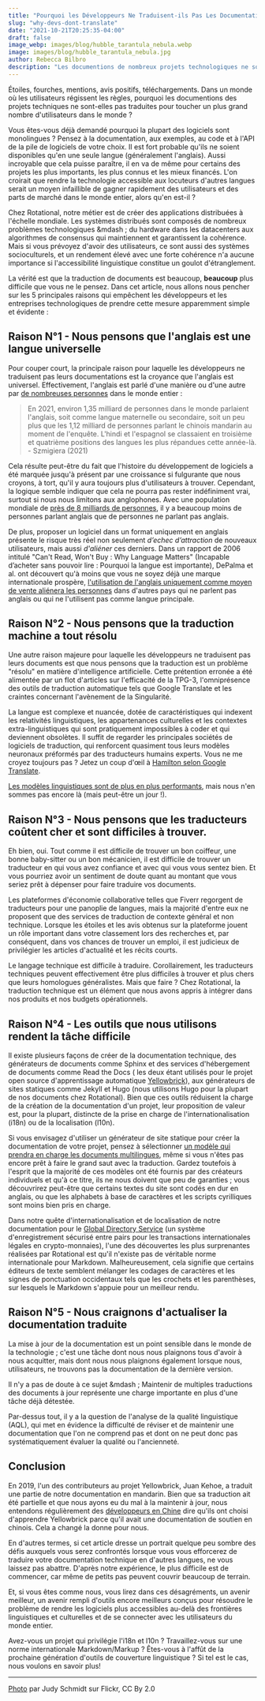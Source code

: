 ```yaml
---
title: "Pourquoi les Développeurs Ne Traduisent-ils Pas Les Documentations"
slug: "why-devs-dont-translate"
date: "2021-10-21T20:25:35-04:00"
draft: false
image_webp: images/blog/hubble_tarantula_nebula.webp
image: images/blog/hubble_tarantula_nebula.jpg
author: Rebecca Bilbro
description: "Les documentions de nombreux projets technologiques ne sont pas traduites, et ce, souvent au détriment de la couverture globale des utilisateurs. Dans cet article, nous examinons pourquoi."
---
```


Étoiles, fourches, mentions, avis positifs, téléchargements. Dans un monde où les utilisateurs régissent les règles, pourquoi les documentions des projets techniques ne sont-elles pas traduites pour toucher un plus grand nombre d'utilisateurs dans le monde ?
<!--more-->

Vous êtes-vous déjà demandé pourquoi la plupart des logiciels sont monolingues ? Pensez à la documentation, aux exemples, au code et à l'API de la pile de logiciels de votre choix. Il est fort probable qu'ils ne soient disponibles qu'en une seule langue (généralement l'anglais). Aussi incroyable que cela puisse paraître, il en va de même pour certains des projets les plus importants, les plus connus et les mieux financés. L'on croirait que rendre la technologie accessible aux locuteurs d'autres langues serait un moyen infaillible de gagner rapidement des utilisateurs et des parts de marché dans le monde entier, alors qu'en est-il ?

Chez Rotational, notre métier est de créer des applications distribuées à l'échelle mondiale. Les systèmes distribués sont composés de nombreux problèmes technologiques &mdash ; du hardware dans les datacenters aux algorithmes de consensus qui maintiennent et garantissent la cohérence. Mais si vous prévoyez d'avoir des utilisateurs, ce sont aussi des systèmes socioculturels, et un rendement élevé avec une forte cohérence n'a aucune importance si l'accessibilité linguistique constitue un goulot d'étranglement.

La vérité est que la traduction de documents est beaucoup, **beaucoup** plus difficile que vous ne le pensez. Dans cet article, nous allons nous pencher sur les 5 principales raisons qui empêchent les développeurs et les entreprises technologiques de prendre cette mesure apparemment simple et évidente :

## Raison N°1 - Nous pensons que l'anglais est une langue universelle
Pour couper court, la principale raison pour laquelle les développeurs ne traduisent pas leurs documentations est la croyance que l'anglais est universel. Effectivement, l'anglais est parlé d'une manière ou d'une autre par [de nombreuses personnes](https://www.statista.com/statistics/266808/the-most-spoken-languages-worldwide/) dans le monde entier :

> En 2021, environ 1,35 milliard de personnes dans le monde parlaient l'anglais, soit comme langue maternelle ou secondaire, soit un peu plus que les 1,12 milliard de personnes parlant le chinois mandarin au moment de l'enquête. L'hindi et l'espagnol se classaient en troisième et quatrième positions des langues les plus répandues cette année-là. - Szmigiera (2021)

Cela résulte peut-être du fait que l'histoire du développement de logiciels a été marquée jusqu'à présent par une croissance si fulgurante que nous croyons, à tort, qu'il y aura toujours plus d'utilisateurs à trouver. Cependant, la logique semble indiquer que cela ne pourra pas rester indéfiniment vrai, surtout si nous nous limitons aux anglophones. Avec une population mondiale de [près de 8 milliards de personnes](https://www.worldometers.info/world-population/), il y a beaucoup moins de personnes parlant anglais que de personnes ne parlant pas anglais.

De plus, proposer un logiciel dans un format uniquement en anglais présente le risque très réel non seulement *d’echec d’attraction* de nouveaux utilisateurs, mais aussi *d'aliéner* ces derniers. Dans un rapport de 2006 intitulé "Can't Read, Won't Buy : Why Language Matters" (Incapable d’acheter sans pouvoir lire : Pourquoi la langue est importante), DePalma et al. ont découvert qu'à moins que vous ne soyez déjà une marque internationale prospère, [l'utilisation de l'anglais uniquement comme moyen de vente aliénera les personnes](https://rotational.io/blog/cant-read-wont-buy/) dans d'autres pays qui ne parlent pas anglais ou qui ne l'utilisent pas comme langue principale.

## Raison N°2 - Nous pensons que la traduction machine a tout résolu
Une autre raison majeure pour laquelle les développeurs ne traduisent pas leurs documents est que nous pensons que la traduction est un problème "résolu" en matière d'intelligence artificielle. Cette prétention erronée a été alimentée par un flot d'articles sur l'efficacité de la TPG-3, l'omniprésence des outils de traduction automatique tels que Google Translate et les craintes concernant l'avènement de la Singularité.

La langue est complexe et nuancée, dotée de caractéristiques qui indexent les relativités linguistiques, les appartenances culturelles et les contextes extra-linguistiques qui sont pratiquement impossibles à coder et qui deviennent obsolètes. Il suffit de regarder les principales sociétés de logiciels de traduction, qui renforcent quasiment tous leurs modèles neuronaux préformés par des traducteurs humains experts. Vous ne me croyez toujours pas ? Jetez un coup d'œil à [Hamilton selon Google Translate](https://www.youtube.com/watch?v=thtKA71xZ7k).

[Les modèles linguistiques sont de plus en plus performants](https://rotational.io/blog/a-parrot-trainer-eats-crow/), mais nous n'en sommes pas encore là (mais peut-être un jour !).

## Raison N°3 - Nous pensons que les traducteurs coûtent cher et sont difficiles à trouver.
Eh bien, oui. Tout comme il est difficile de trouver un bon coiffeur, une bonne baby-sitter ou un bon mécanicien, il est difficile de trouver un traducteur en qui vous avez confiance et avec qui vous vous sentez bien.  Et vous pourriez avoir un sentiment de doute quant au montant que vous seriez prêt à dépenser pour faire traduire vos documents.

Les plateformes d'économie collaborative telles que Fiverr regorgent de traducteurs pour une panoplie de langues, mais la majorité d'entre eux ne proposent que des services de traduction de contexte général et non technique. Lorsque les étoiles et les avis obtenus sur la plateforme jouent un rôle important dans votre classement lors des recherches et, par conséquent, dans vos chances de trouver un emploi, il est judicieux de privilégier les articles d'actualité et les récits courts.

Le langage technique est difficile à traduire. Corollairement, les traducteurs techniques peuvent effectivement être plus difficiles à trouver et plus chers que leurs homologues généralistes. Mais que faire ? Chez Rotational, la traduction technique est un élément que nous avons appris à intégrer dans nos produits et nos budgets opérationnels.

## Raison N°4 - Les outils que nous utilisons rendent la tâche difficile
Il existe plusieurs façons de créer de la documentation technique, des générateurs de documents comme Sphinx et des services d'hébergement de documents comme Read the Docs ( les deux étant utilisés pour le projet open source d'apprentissage automatique [Yellowbrick](https://www.scikit-yb.org/en/develop/)), aux générateurs de sites statiques comme Jekyll et Hugo (nous utilisons Hugo pour la plupart de nos documents chez Rotational). Bien que ces outils réduisent la charge de la création de la documentation d'un projet, leur proposition de valeur est, pour la plupart, distincte de la prise en charge de l'internationalisation (i18n) ou de la localisation (l10n).

Si vous envisagez d'utiliser un générateur de site statique pour créer la documentation de votre projet, pensez à sélectionner [un modèle qui prendra en charge les documents multilingues](https://themes.gohugo.io/tags/multilingual/), même si vous n'êtes pas encore prêt à faire le grand saut avec la traduction. Gardez toutefois à l'esprit que la majorité de ces modèles ont été fournis par des créateurs individuels et qu'à ce titre, ils ne nous doivent que peu de garanties ; vous découvrirez peut-être que certains textes du site sont codés en dur en anglais, ou que les alphabets à base de caractères et les scripts cyrilliques sont moins bien pris en charge.

Dans notre quête d'internationalisation et de localisation de notre documentation pour le [Global Directory Service](https://vaspdirectory.net/) (un système d'enregistrement sécurisé entre pairs pour les transactions internationales légales en crypto-monnaies), l'une des découvertes les plus surprenantes réalisées par Rotational est qu'il n'existe pas de véritable norme internationale pour Markdown. Malheureusement, cela signifie que certains éditeurs de texte semblent mélanger les codages de caractères et les signes de ponctuation occidentaux tels que les crochets et les parenthèses, sur lesquels le Markdown s'appuie pour un meilleur rendu.

## Raison N°5 - Nous craignons d'actualiser la documentation traduite
La mise à jour de la documentation est un point sensible dans le monde de la technologie ; c'est une tâche dont nous nous plaignons tous d'avoir à nous acquitter, mais dont nous nous plaignons également lorsque nous, utilisateurs, ne trouvons pas la documentation de la dernière version.

Il n'y a pas de doute à ce sujet &mdash ; Maintenir de multiples traductions des documents à jour représente une charge importante en plus d'une tâche déjà détestée.

Par-dessus tout, il y a la question de l'analyse de la qualité linguistique (AQL), qui met en évidence la difficulté de réviser et de maintenir une documentation que l'on ne comprend pas et dont on ne peut donc pas systématiquement évaluer la qualité ou l'ancienneté.

## Conclusion
En 2019, l'un des contributeurs au projet Yellowbrick, Juan Kehoe, a traduit une partie de notre documentation en mandarin. Bien que sa traduction ait été partielle et que nous ayons eu du mal à la maintenir à jour, nous entendons régulièrement des [développeurs en Chine](https://cloud.tencent.com/developer/news/238057) dire qu'ils ont choisi d'apprendre Yellowbrick parce qu'il avait une documentation de soutien en chinois. Cela a changé la donne pour nous.

En d'autres termes, si cet article dresse un portrait quelque peu sombre des défis auxquels vous serez confrontés lorsque vous vous efforcerez de traduire votre documentation technique en d'autres langues, ne vous laissez pas abattre. D'après notre expérience, le plus difficile est de commencer, car même de petits pas peuvent couvrir beaucoup de terrain.

Et, si vous êtes comme nous, vous lirez dans ces désagréments, un avenir meilleur, un avenir rempli d'outils encore meilleurs conçus pour résoudre le problème de rendre les logiciels plus accessibles au-delà des frontières linguistiques et culturelles et de se connecter avec les utilisateurs du monde entier.

Avez-vous un projet qui privilégie l'i18n et l10n ? Travaillez-vous sur une norme internationale Markdown/Markup ? Êtes-vous à l'affût de la prochaine génération d'outils de couverture linguistique ? Si tel est le cas, nous voulons en savoir plus!

***

[Photo](https://flic.kr/p/Yaz1mM) par Judy Schmidt sur Flickr, CC By 2.0
